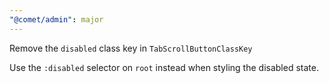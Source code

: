 ```yaml
---
"@comet/admin": major
---
```


Remove the `disabled` class key in `TabScrollButtonClassKey`

Use the `:disabled` selector on `root` instead when styling the disabled state. 

